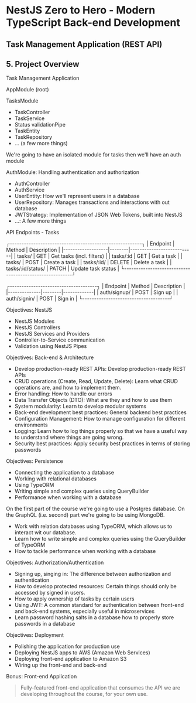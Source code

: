 # NestJS Zero to Hero - Modern TypeScript Back-end Development
## Task Management Application (REST API)


## 5. Project Overview

Task Management Application


AppModule (root)

TasksModule
 - TaskController
 - TaskService
 - Status validationPipe
 - TaskEntity
 - TaskRepository
 - ... (a few more things)


We're going to have an isolated module for tasks then we'll have an auth module


AuthModule: Handling authentication and authorization
 - AuthController
 - AuthService
 - UserEntity: How we'll represent users in a database
 - UserRepository: Manages transactions and interactions with out database
 - JWTStrategy: Implementation of JSON Web Tokens, built into NestJS
 - ...: A few more things




API Endpoints - Tasks
<!-- [theasciicode.com](https://theasciicode.com.ar/extended-ascii-code/box-drawing-character-single-line-lower-left-corner-ascii-code-192.html) -->
┌--------------------------------------------------------┐
| Endpoint          | Method |         Description       |
|-------------------|--------|---------------------------|
| tasks/            | GET    | Get tasks (incl. filters) |
| tasks/:id         | GET    | Get a task                |
| tasks/            | POST   | Create a task             |
| tasks/:id/        | DELETE | Delete a task             |
| tasks/:id/status/ | PATCH  | Update task status        |
└--------------------------------------------------------┘

┌-------------------------------------┐
| Endpoint     | Method | Description |
|--------------|--------|-------------|
| auth/signup/ | POST   | Sign up     |
| auth/signin/ | POST   | Sign in     |
└-------------------------------------┘


Objectives: NestJS


- NestJS Modules
- NestJS Controllers
- NestJS Services and Providers
- Controller-to-Service communication
- Validation using NestJS Pipes


Objectives: Back-end & Architecture

- Develop production-ready REST APIs: Develop production-ready REST APIs
- CRUD operations (Create, Read, Update, Delete): Learn what CRUD operations are, and how to implement them.
- Error handling: How to handle our errors
- Data Transfer Objects (DTO): What are they and how to use them
- System modularity: Learn to develop modular systems
- Back-end development best practices: General backend best practices
- Configuration Management: How to manage configuration for different environments
- Logging: Learn how to log things properly so that we have a useful way to understand where things are going wrong.
- Security best practices: Apply security best practices in terms of storing passwords


Objectives: Persistence

- Connecting the application to a database
- Working with relational databases
- Using TypeORM
- Writing simple and complex queries using QueryBuilder
- Performance when working with a database


On the first part of the course we're going to use a Postgres database. On the GraphQL (i.e. second) part we're going
to be using MongoDB.

- Work with relation databases using TypeORM, which allows us to interact wit our database.
- Learn how to write simple and complex queries using the QueryBuilder of TypeORM
- How to tackle performance when working with a database



Objectives: Authorization/Authentication

- Signing up, singing in: The difference between authorization and authentication
- How to develop protected resources: Certain things should only be accessed by signed in users.
- How to apply ownership of tasks by certain users
- Using JWT: A common standard for authentication between front-end and back-end systems, especially useful in microservices
- Learn password hashing salts in a database how to properly store passwords in a database



Objectives: Deployment

- Polishing the application for production use
- Deploying NestJS apps to AWS (Amazon Web Services)
- Deploying front-end application to Amazon S3
- Wiring up the front-end and back-end


Bonus: Front-end Application

> Fully-featured front-end application that consumes the API we are developing throughout the course, for your own use.
